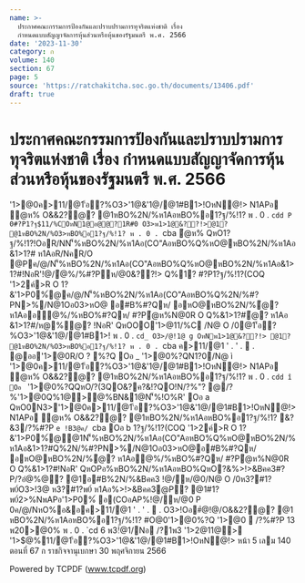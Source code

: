 ```yaml
---
name: >-
  ประกาศคณะกรรมการป้องกันและปราบปรามการทุจริตแห่งชาติ เรื่อง
  กำหนดแบบสัญญาจัดการหุ้นส่วนหรือหุ้นของรัฐมนตรี พ.ศ. 2566
date: '2023-11-30'
category: ก
volume: 140
section: 67
page: 5
source: 'https://ratchakitcha.soc.go.th/documents/13406.pdf'
draft: true
---
```


# ประกาศคณะกรรมการป้องกันและปราบปรามการทุจริตแห่งชาติ เรื่อง กำหนดแบบสัญญาจัดการหุ้นส่วนหรือหุ้นของรัฐมนตรี พ.ศ. 2566

'1>@0ค>11/@1'้อ?%O3>'1@&'1@/@1#B1>!OหN@!> N1APอ ํ@ห% O&&2?@? @1หBO%2N/%ห1AอหBO%อ1?ฐ/%!1? พ . 0 . `cdd P 0#?P1?ฐ$11/%COหN1@อ@@?1R#0 O3>พ1>1@&??!>@1? @1หBO%2N/%O3>หBO%อ1?ฐ/%!1? พ . 0 . `cba ํ@ห% QหO1?ฐ/%!1?!OอR/NN'็%หBO%2N/%ห1Aอ(CO"AอหBO%Q%หO@หBO%2N/%ห1Aอ&1>1?# ห1AอR/NคR/O @Pค/@/N'็%หBO%2N/%ห1Aอ(CO"AอหBO%Q%หO@หBO%2N/%ห1Aอ&1>1?#!NอR'!@/ํ@%/%#?Pห/@0&??!> Q%1? #?P1?ฐ/%!1?(COQ '1>2ค์>R O 1?&'1>P0%์@ค/@/N'็%หBO%2N/%ห1Aอ(CO"AอหBO%Q%2N/%#?PN>%/N@1Oอ03>หO@ อ#B%#?Qห/ อหO@หBO%2N/%ํ@? ห1Aออํ@%/%หBO%#?Qห/ #?Pํ@ห%N@0R O Q%&1>1?#ํ@? ห1Aอ &1>1?#/ห@%ํ@? !NอR' QหOOO'1>$@%11/@1'้อ?%O3>'1@&'1@/@1#B1>!OหN@!>#1@& O3>QหOPอ%หBO%Q%หO@หBO%2N/%ห1Aอ&1>1?# ? 3N@/QหOON%>!>&Bคค3#?P/?อํ@%@? @1อ#B%2N/%&Bคค3 !@/ห/@0/N@ O /0ห3?#1?พ0์O3>!3@ ห3?#1?พ0์ ห1Aอ%>!>&Bคค3@P? @1#1?พ0์2>%NพAPอ'1>P0%์ อ(COอAP%!@/#?Pห/@0&??!>P 0ค/@/NหO%อ&อค>11/@1 ' . ' .  . @P2?@? @1หBO%2N/% ห1AอหBO%อ1?ฐ/%!1?!Oอ? #ํ@!@/O&&#?Pค>11/@1 ' . ' .  . '1>@0ํ@ห% อ@0?0อํ@%@!@/ค/@/Q%/@!1@ `f ( c ) OหNพ1>1@&??!>'1>อ&1?ฐ$11/%C /N@ O /0@1'้อ?%O3>'1@&'1@/@1#B1>! พ . 0 . `cd_ O3>/@!1@ g OหNพ1>1@&??!> @1? @1หBO%2N/%O3>หBO%อ1?ฐ/%!1? พ . 0 . `cba ค>11/@1 ' . ' .  . @ออ'1>@0R/O ? %?Q Oอ _ '1>@0%?QN1?0/N@ ì '1>@0ค>11/@1'้อ?%O3>'1@&'1@/@1#B1>!OหN@!> N1APอ ํ@ห% O&&2?@? @1หBO%2N/%ห1AอหBO%อ1?ฐ/%!1? พ . 0 . `cdd î Oอ ` '1>@0%?QQหO/?(3QO&?ค?&!?QO!N/?%"? @/?%'1>@0Q%1@>@%BN&1@N'็%!O%R' Oอ a QหO0N3>'1>@0ค>11/@1'้อ?%O3>'1@&'1@/@1#B1>!OหN@!> N1APอ ํ@ห% O&&2?@? @1หBO%2N/%ห1AอหBO%อ1?ฐ/%!1? &?&3/?%#?P `e !B3@ค/ `cba Oอ b 1?ฐ/%!1?(COQ '1>2ค์>R O 1?&'1>P0%์@@1N'็%หBO%2N/%ห1Aอ(CO"AอหBO%Q%หO@หBO%2N/% ห1Aอ&1>1?#Q%2N/%#?PN>%/N@1Oอ03>หO@อ#B%#?Qห/ อหO@หBO%2N/%ํ@? ห1Aอํ@%/%หBO%#?Qห/ #?Pํ@ห%N@0R O Q%&1>1?#!NอR' QหOPอ%หBO%2N/%ห1AอหBO%QหO?&%>!>&Bคค3#?P/?อํ@%@? @1อ#B%2N/%&Bคค3 !@/ห/@0/N@ O /0ห3?#1?พ0์O3>!3@ ห3?#1?พ0์ ห1Aอ%>!>&Bคค3@P? @1#1?พ0์2>%NพAPอ'1>P0%์ อ(COอAP%!@/ห/@0 P 0ค/@/NหO%อ&อค>11/@1 ' . ' .  . O3>!Oอ#ํ@!@/O&&2?@? @1 หBO%2N/%ห1AอหBO%อ1?ฐ/%!1? #O@0'1>@0%?Q '1>@0  /?%#?P 13 พ20>@0% พ . 0 . `cd 6 พ3!ํ@1/Nอ /?1พ3 '1>2@11@> '1>$@%11/@1'้อ?%O3>'1@&'1@/@1#B1>!OหN@!> หน้า 5 เลม 140 ตอนที่ 67 ก ราชกิจจานุเบกษา 30 พฤศจิกายน 2566











Powered by TCPDF (www.tcpdf.org)
